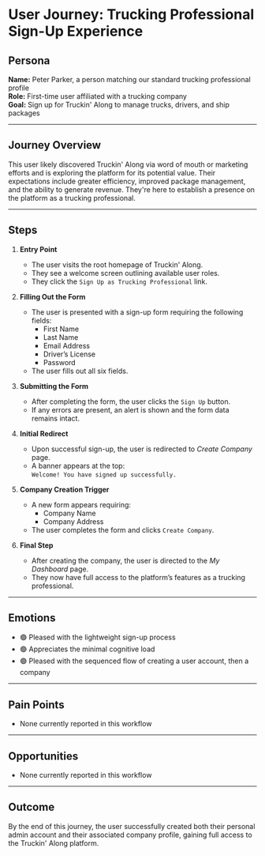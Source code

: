 # User Journey: Trucking Professional Sign-Up Experience

## Persona

**Name:** Peter Parker, a person matching our standard trucking professional profile  
**Role:** First-time user affiliated with a trucking company  
**Goal:** Sign up for Truckin' Along to manage trucks, drivers, and ship packages

---

## Journey Overview

This user likely discovered Truckin' Along via word of mouth or marketing efforts and is exploring the platform for its potential value. Their expectations include greater efficiency, improved package management, and the ability to generate revenue. They're here to establish a presence on the platform as a trucking professional.

---

## Steps

1. **Entry Point**

   - The user visits the root homepage of Truckin' Along.
   - They see a welcome screen outlining available user roles.
   - They click the `Sign Up as Trucking Professional` link.

2. **Filling Out the Form**

   - The user is presented with a sign-up form requiring the following fields:
     - First Name
     - Last Name
     - Email Address
     - Driver’s License
     - Password
   - The user fills out all six fields.

3. **Submitting the Form**

   - After completing the form, the user clicks the `Sign Up` button.
   - If any errors are present, an alert is shown and the form data remains intact.

4. **Initial Redirect**

   - Upon successful sign-up, the user is redirected to _Create Company_ page.
   - A banner appears at the top:  
     `Welcome! You have signed up successfully.`

5. **Company Creation Trigger**

   - A new form appears requiring:
     - Company Name
     - Company Address
   - The user completes the form and clicks `Create Company`.

6. **Final Step**

   - After creating the company, the user is directed to the _My Dashboard_ page.
   - They now have full access to the platform’s features as a trucking professional.

---

## Emotions

- 🟢 Pleased with the lightweight sign-up process
- 🟢 Appreciates the minimal cognitive load
- 🟢 Pleased with the sequenced flow of creating a user account, then a company

---

## Pain Points

- None currently reported in this workflow

---

## Opportunities

- None currently reported in this workflow

---

## Outcome

By the end of this journey, the user successfully created both their personal admin account and their associated company profile, gaining full access to the Truckin' Along platform.
